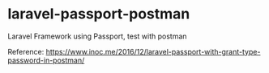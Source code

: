 # laravel-passport-postman
Laravel Framework using Passport, test with postman

Reference:
https://www.inoc.me/2016/12/laravel-passport-with-grant-type-password-in-postman/